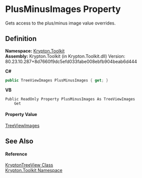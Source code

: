 # PlusMinusImages Property


Gets access to the plus/minus image value overrides.



## Definition
**Namespace:** <a href="79d2eac2-21f4-54ff-7552-b20c33c30600.md">Krypton.Toolkit</a>  
**Assembly:** Krypton.Toolkit (in Krypton.Toolkit.dll) Version: 80.23.10.287+8d7660f9dc5efd033fabe008ebfb904beab6d444

**C#**
``` C#
public TreeViewImages PlusMinusImages { get; }
```
**VB**
``` VB
Public ReadOnly Property PlusMinusImages As TreeViewImages
	Get
```



#### Property Value
<a href="ed170d3e-a6f6-6e77-7adb-61efde70c86d.md">TreeViewImages</a>

## See Also


#### Reference
<a href="e9a14ed2-7839-3035-9b1c-14b6698fd2a0.md">KryptonTreeView Class</a>  
<a href="79d2eac2-21f4-54ff-7552-b20c33c30600.md">Krypton.Toolkit Namespace</a>  
